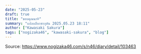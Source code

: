 ```yaml
---
date: "2025-05-23"
draft: true
title: "ขอบคุณนะ☺︎"
summary: "แปลบล็อกซากุตัน 2025.05.23 18:11"
author: ["Kawasaki Sakura"]
tags: ["nogizaka46", "kawasaki-sakura", "blog"]
---
```


Source: https://www.nogizaka46.com/s/n46/diary/detail/103463
